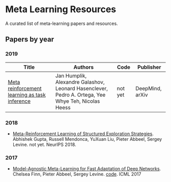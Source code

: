 # Meta Learning Resources
A curated list of meta-learning papers and resources.

## Papers by year

### 2019

| Title | Authors | Code | Publisher |
| ----- | ------- | -------- | -------- |
| [Meta reinforcement learning as task inference](https://arxiv.org/abs/1905.06424) | Jan Humplik, Alexandre Galashov, Leonard Hasenclever, Pedro A. Ortega, Yee Whye Teh, Nicolas Heess | not yet | DeepMind, arXiv |

### 2018


* [Meta-Reinforcement Learning of Structured Exploration Strategies](https://papers.nips.cc/paper/7776-meta-reinforcement-learning-of-structured-exploration-strategies.pdf). Abhishek Gupta, Russell Mendonca, YuXuan Liu, Pieter Abbeel, Sergey Levine. not yet. NeurIPS 2018.

### 2017

* [Model-Agnostic Meta-Learning for Fast Adaptation of Deep Networks](https://arxiv.org/abs/1703.03400). Chelsea Finn, Pieter Abbeel, Sergey Levine. [code](https://github.com/cbfinn/maml). ICML 2017
